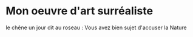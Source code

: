 # Mon oeuvre d'art surréaliste 

le chêne un jour dit au roseau :
Vous avez bien sujet d'accuser la Nature
